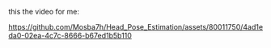 this the video for me:


https://github.com/Mosba7h/Head_Pose_Estimation/assets/80011750/4ad1eda0-02ea-4c7c-8666-b67ed1b5b110
